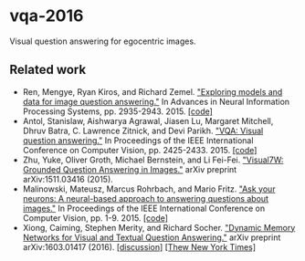 # vqa-2016
Visual question answering for egocentric images.


## Related work

* Ren, Mengye, Ryan Kiros, and Richard Zemel. ["Exploring models and data for image question answering."](http://papers.nips.cc/paper/5640-exploring-models-and-data-for-image-question-answering) In Advances in Neural Information Processing Systems, pp. 2935-2943. 2015. [[code]](http://gitxiv.com/posts/6pFP3b8gqxWZdBfjf/exploring-models-and-data-for-image-question-answering)
* Antol, Stanislaw, Aishwarya Agrawal, Jiasen Lu, Margaret Mitchell, Dhruv Batra, C. Lawrence Zitnick, and Devi Parikh. ["VQA: Visual question answering."](http://www.cv-foundation.org/openaccess/content_iccv_2015/html/Antol_VQA_Visual_Question_ICCV_2015_paper.html) In Proceedings of the IEEE International Conference on Computer Vision, pp. 2425-2433. 2015. [[code]](http://gitxiv.com/posts/zDn9kkA66FnG3ZuKz/vqa-visual-question-answering)
*  Zhu, Yuke, Oliver Groth, Michael Bernstein, and Li Fei-Fei. ["Visual7W: Grounded Question Answering in Images."](http://web.stanford.edu/~yukez/visual7w.html) arXiv preprint arXiv:1511.03416 (2015).
*  Malinowski, Mateusz, Marcus Rohrbach, and Mario Fritz. ["Ask your neurons: A neural-based approach to answering questions about images."](http://www.cv-foundation.org/openaccess/content_iccv_2015/html/Malinowski_Ask_Your_Neurons_ICCV_2015_paper.html) In Proceedings of the IEEE International Conference on Computer Vision, pp. 1-9. 2015. [[code]](https://www.mpi-inf.mpg.de/departments/computer-vision-and-multimodal-computing/research/vision-and-language/visual-turing-challenge/)
*  Xiong, Caiming, Stephen Merity, and Richard Socher. ["Dynamic Memory Networks for Visual and Textual Question Answering."](http://arxiv.org/abs/1603.01417) arXiv preprint arXiv:1603.01417 (2016). [[discussion]](https://news.ycombinator.com/item?id=11237125) [[Thew New York Times]](http://www.nytimes.com/2016/03/07/technology/taking-baby-steps-toward-software-that-reasons-like-humans.html?_r=0)

